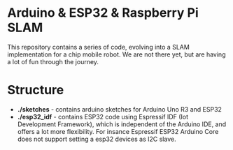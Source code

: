 # Arduino & ESP32 & Raspberry Pi SLAM

This repository contains a series of code, evolving into a SLAM implementation for a chip mobile robot. We are not there yet, but are having a lot of fun through the journey.

# Structure

* **./sketches** - contains arduino sketches for Arduino Uno R3 and ESP32
* **./esp32_idf** - contains ESP32 code using Espressif IDF (Iot Development Framework), which is independent of the Arduino IDE, and offers a lot more flexibility. For insance Espressif ESP32 Arduino Core does not support setting a esp32 devices as I2C slave.
